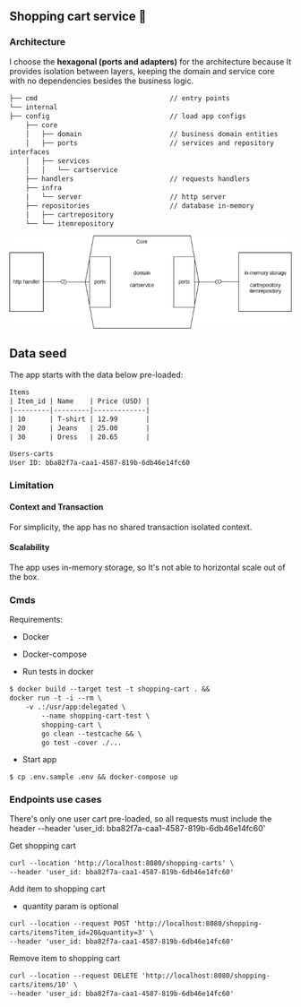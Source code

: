 ## Shopping cart service 🛒

### Architecture

I choose the **hexagonal (ports and adapters)** for the architecture because It provides isolation between layers, keeping the domain and service core with no dependencies besides the business logic.


```
├── cmd                                 // entry points
└── internal   
├── config                              // load app configs          
    ├── core                            
    │   ├── domain                      // business domain entities
    │   ├── ports                       // services and repository interfaces
    │   ├── services
    │   │   └── cartservice
    ├── handlers                        // requests handlers
    ├── infra                               
    |   └── server                      // http server
    ├── repositories                    // database in-memory 
    |   ├── cartrepository
    └── └── itemrepository
```
![Alt text](docs/image.png)

## Data seed

The app starts with the data below pre-loaded:

```
Items
| Item_id | Name    | Price (USD) |
|---------|---------|-------------|
| 10      | T-shirt | 12.99       |
| 20      | Jeans   | 25.00       |
| 30      | Dress   | 20.65       |
```

```
Users-carts
User ID: bba82f7a-caa1-4587-819b-6db46e14fc60 
```

### Limitation

#### Context and Transaction
For simplicity, the app has no shared transaction isolated context.

#### Scalability 
The app uses in-memory storage, so It's not able to horizontal scale out of the box.

### Cmds

Requirements:
- Docker
- Docker-compose

- Run tests in docker
```
$ docker build --target test -t shopping-cart . &&
docker run -t -i --rm \
	-v .:/usr/app:delegated \
		--name shopping-cart-test \
		shopping-cart \
		go clean --testcache && \
		go test -cover ./...
```

- Start app
```
$ cp .env.sample .env && docker-compose up
```

### Endpoints use cases

There's only one user cart pre-loaded, so all requests must include the header  --header 'user_id: bba82f7a-caa1-4587-819b-6db46e14fc60'

Get shopping cart
```curl
curl --location 'http://localhost:8080/shopping-carts' \
--header 'user_id: bba82f7a-caa1-4587-819b-6db46e14fc60'
```

Add item to shopping cart
- quantity param is optional
```curl
curl --location --request POST 'http://localhost:8080/shopping-carts/items?item_id=20&quantity=3' \
--header 'user_id: bba82f7a-caa1-4587-819b-6db46e14fc60'
```

Remove item to shopping cart
```curl
curl --location --request DELETE 'http://localhost:8080/shopping-carts/items/10' \
--header 'user_id: bba82f7a-caa1-4587-819b-6db46e14fc60'
```

